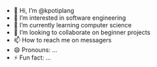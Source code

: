 - 👋 Hi, I’m @kpotiplang
- 👀 I’m interested in software engineering
- 🌱 I’m currently learning computer science
- 💞️ I’m looking to collaborate on beginner projects
- 📫 How to reach me on messagers
- 😄 Pronouns: ...
- ⚡ Fun fact: ...

<!---
kpotiplang/kpotiplang is a ✨ special ✨ repository because its `README.md` (this file) appears on your GitHub profile.
You can click the Preview link to take a look at your changes.
--->
